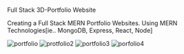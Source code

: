 Full Stack 3D-Portfolio Website

Creating a Full Stack MERN Portfolio Websites. Using MERN Technologies[ie.. MongoDB, Express, React, Node]

![portfolio](https://github.com/isinghabhishek/3D_portfolioWebsite/assets/91690267/f0e34e76-de9f-4fb2-ac1b-0aa6d679e527)
![protfolio2](https://github.com/isinghabhishek/3D_portfolioWebsite/assets/91690267/56d727c8-ac93-4569-a623-d02f61d58802)
![portfolio3](https://github.com/isinghabhishek/3D_portfolioWebsite/assets/91690267/197d0123-7013-42dc-bc13-2e224d1ec9b4)
![porfolio4](https://github.com/isinghabhishek/3D_portfolioWebsite/assets/91690267/f13b2aa6-482b-48cb-afef-7bd6a2385601)
